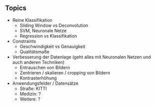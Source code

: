 ## Topics

* Reine Klassifikation
    * Sliding Window vs Deconvolution
    * SVM, Neuronale Netze
    * Regression vs Klassifikation
* Constraints
    * Geschwindigkeit vs Genauigkeit
    * Qualitätsmaße
* Verbesserung der Datenlage (geht alles mit Neuronalen Netzen und auch anderen Techniken)
    * Entrauschen von Bildern
    * Zentrieren / skalieren / cropping von Bildern
    * Kontrasterhöhung
* Anwendungsfelder / Datensätze
    * Straße: KITTI
    * Medizin: ?
    * Weitere: ?